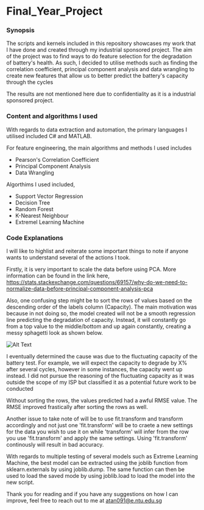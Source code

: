 # Final_Year_Project

### Synopsis
The scripts and kernels included in this repository showcases my work that I have done and created through my industrial sponsored project. The aim of the project was to find ways to do feature selection for the degradation of battery's health. As such, I decided to utilise methods such as finding the correlation coefficient, principal component analysis and data wrangling to create new features that allow us to better predict the battery's capacity through the cycles

The results are not mentioned here due to confidentiality as it is a industrial sponsored project.

### Content and algorithms I used
With regards to data extraction and automation, the primary languages I utilised included C# and MATLAB.

For feature engineering, the main algorithms and methods I used includes
- Pearson's Correlation Coefficient
- Principal Component Analysis
- Data Wrangling

Algorthims I used included,
- Support Vector Regression
- Decision Tree
- Random Forest
- K-Nearest Neighbour
- Extremel Learning Machine


### Code Explanations
I will like to highlist and reiterate some important things to note if anyone wants to understand several of the actions I took.

Firstly, it is very important to scale the data before using PCA. More information can be found in the link here, https://stats.stackexchange.com/questions/69157/why-do-we-need-to-normalize-data-before-principal-component-analysis-pca


Also, one confusing step might be to sort the rows of values based on the descending order of the labels column (Capacity). The main motivation was because in not doing so, the model created will not be a smooth regression line predicting the degradation of capacity. Instead, it will constantly go from a top value to the middle/bottom and up again constantly, creating a messy sphagetti look as shown below.

![Alt Text](https://user-images.githubusercontent.com/64775878/82097674-f2282700-9735-11ea-92dd-b7d8d7e66d08.jpg)

I eventually determined the cause was due to the fluctuating capacity of the battery test. For example, we will expect the capacity to degrade by X% after several cycles, however in some instances, the capacity went up instead. I did not pursue the reasoning of the fluctuating capacity as it was outside the scope of my ISP but classified it as a potential future work to be conducted

Without sorting the rows, the values predicted had a awful RMSE value. The RMSE improved frastically after sorting the rows as well.


Another issue to take note of will be to use fit.transform and transform accordingly and not just one 'fit.transform' will be to craete a new settings for the data you wish to use it on while 'transform' will infer from the row you use 'fit.transform' and apply the same settings. Using 'fit.transform' continously will result in bad accuracy.


With regards to multiple testing of several models such as Extreme Learning Machine, the best model can be extracted using the joblib function from sklearn.externals by using joblib.dump. The same function can then be used to load the saved mode by using joblib.load to load the model into the new script.



Thank you for reading and if you have any suggestions on how I can improve, feel free to reach out to me at atan091@e.ntu.edu.sg
